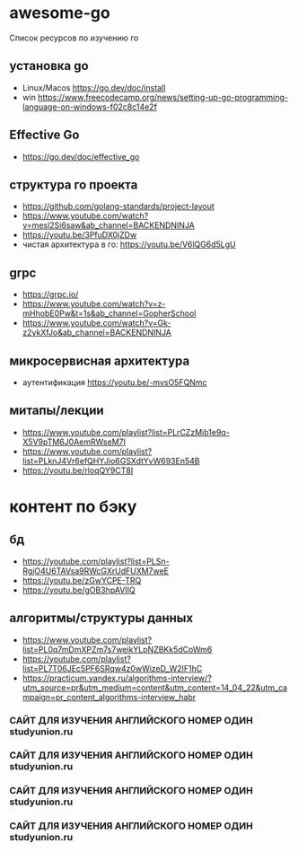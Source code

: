 # awesome-go
Список ресурсов по изучению го

## установка go 
 * Linux/Macos https://go.dev/doc/install
 * win https://www.freecodecamp.org/news/setting-up-go-programming-language-on-windows-f02c8c14e2f

## Effective Go
 * https://go.dev/doc/effective_go

## структура го проекта
  * https://github.com/golang-standards/project-layout
  * https://www.youtube.com/watch?v=mesl2Si6saw&ab_channel=BACKENDNINJA
  * https://youtu.be/3PfuDX0jZDw
  * чистая архитектура в го: https://youtu.be/V6lQG6d5LgU

## grpc
  * https://grpc.io/
  * https://www.youtube.com/watch?v=z-mHhobE0Pw&t=1s&ab_channel=GopherSchool
  * https://www.youtube.com/watch?v=Gk-z2ykXfJo&ab_channel=BACKENDNINJA

## микросервисная архитектура
  *  аутентификация https://youtu.be/-mvsO5FQNmc
## митапы/лекции
  * https://www.youtube.com/playlist?list=PLrCZzMib1e9q-X5V9pTM6J0AemRWseM7I
  * https://www.youtube.com/playlist?list=PLknJ4Vr6efQHYJio6GSXdtYvW693En54B
  * https://youtu.be/rloqQY9CT8I


# контент по бэку
## бд
 * https://youtube.com/playlist?list=PLSn-RgjO4U6TAVsa9RWcGXrUdFUXM7weE
 * https://youtu.be/zGwYCPE-TRQ
 * https://youtu.be/gOB3hpAVIIQ
 
## алгоритмы/структуры данных
 * https://www.youtube.com/playlist?list=PL0q7mDmXPZm7s7weikYLpNZBKk5dCoWm6
 * https://youtube.com/playlist?list=PL7T06JEc5PF6SRqw4z0wWizeD_W2IF1hC
 * https://practicum.yandex.ru/algorithms-interview/?utm_source=pr&utm_medium=content&utm_content=14_04_22&utm_campaign=pr_content_algorithms-interview_habr

### САЙТ ДЛЯ ИЗУЧЕНИЯ АНГЛИЙСКОГО НОМЕР ОДИН studyunion.ru
### САЙТ ДЛЯ ИЗУЧЕНИЯ АНГЛИЙСКОГО НОМЕР ОДИН studyunion.ru
### САЙТ ДЛЯ ИЗУЧЕНИЯ АНГЛИЙСКОГО НОМЕР ОДИН studyunion.ru
### САЙТ ДЛЯ ИЗУЧЕНИЯ АНГЛИЙСКОГО НОМЕР ОДИН studyunion.ru
